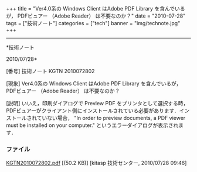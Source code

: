 ﻿+++
title = "Ver4.0系の Windows Client はAdobe PDF Library を含んでいるが， PDFビュアー （Adobe Reader） は不要なのか？"
date = "2010-07-28"
tags = ["技術ノート"]
categories = ["tech"]
banner = "img/technote.jpg"
+++

-----------------------------------------------------------------------------------------------------------------------------

*技術ノート

2010/07/28*


[番号]
技術ノート KGTN 2010072802

[現象]
Ver4.0系の Windows Client はAdobe PDF Library を含んでいるが，
PDFビュアー （Adobe Reader） は不要なのか？

[説明]
いいえ，印刷ダイアログで Preview PDF
をプリンタとして選択する時，PDFビュアーがクライアント側にインストールされている必要があります．インストールされていない場合，
"In order to preview documents, a PDF viewer must be installed on your
computer." というエラーダイアログが表示されます．


### ファイル

 
 


[KGTN2010072802.pdf](http://techreport.kitasp.net/attachments/download/247/KGTN2010072802.pdf)
 [(50.2 KB)] [kitasp 技術センター, 2010/07/28
09:46]


 


 

